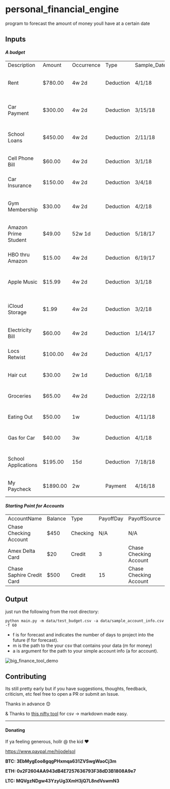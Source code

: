 # personal_financial_engine
program to forecast the amount of money youll have at a certain date


## Inputs

#### *A budget*

|                      |          |            |           |             |                           |         | 
|----------------------|----------|------------|-----------|-------------|---------------------------|---------| 
| Description          | Amount   | Occurrence | Type      | Sample_Date | Source                    | Until   | 
| Rent                 | $780.00  | 4w 2d      | Deduction | 4/1/18      | Chase Saphire Credit Card |         | 
| Car Payment          | $300.00  | 4w 2d      | Deduction | 3/15/18     | Chase Saphire Credit Card |         | 
| School Loans         | $450.00  | 4w 2d      | Deduction | 2/11/18     | Chase Saphire Credit Card |         | 
| Cell Phone Bill      | $60.00   | 4w 2d      | Deduction | 3/1/18      | Chase Checking Account    |         | 
| Car Insurance        | $150.00  | 4w 2d      | Deduction | 3/4/18      | Chase Checking Account    |         | 
| Gym Membership       | $30.00   | 4w 2d      | Deduction | 4/2/18      | Chase Saphire Credit Card |         | 
| Amazon Prime Student | $49.00   | 52w 1d     | Deduction | 5/18/17     | Chase Saphire Credit Card |         | 
| HBO thru Amazon      | $15.00   | 4w 2d      | Deduction | 6/19/17     | Chase Checking Account    |         | 
| Apple Music          | $15.99   | 4w 2d      | Deduction | 3/1/18      | Chase Saphire Credit Card |         | 
| iCloud Storage       | $1.99    | 4w 2d      | Deduction | 3/2/18      | Chase Saphire Credit Card |         | 
| Electricity Bill     | $60.00   | 4w 2d      | Deduction | 1/14/17     | Amex Delta Card           |         | 
| Locs Retwist         | $100.00  | 4w 2d      | Deduction | 4/1/17      | Chase Checking Account    |         | 
| Hair cut             | $30.00   | 2w 1d      | Deduction | 6/1/18      | Amex Delta Card           |         | 
| Groceries            | $65.00   | 4w 2d      | Deduction | 2/22/18     | Amex Delta Card           |         | 
| Eating Out           | $50.00   | 1w         | Deduction | 4/11/18     | Amex Delta Card           |         | 
| Gas for Car          | $40.00   | 3w         | Deduction | 4/1/18      | Amex Delta Card           |         | 
| School Applications  | $195.00  | 15d        | Deduction | 7/18/18     | Chase Saphire Credit Card | 8/18/18 | 
| My Paycheck          | $1890.00 | 2w         | Payment   | 4/16/18     | Chase Checking Account    |         | 



#### *Starting Point for Accounts*

|                           |         |          |           |                        |             | 
|---------------------------|---------|----------|-----------|------------------------|-------------| 
| AccountName               | Balance | Type     | PayoffDay | PayoffSource           | CreditLimit | 
| Chase Checking Account    | $450    | Checking | N/A       | N/A                    | N/A         | 
| Amex Delta Card           | $20     | Credit   | 3         | Chase Checking Account | $3000       | 
| Chase Saphire Credit Card | $500    | Credit   | 15        | Chase Checking Account | $10000      | 




## Output

just run the following from the root directory:

`python main.py -m data/test_budget.csv -a data/sample_account_info.csv -f 60`

- f is for forecast and indicates the number of days to project into the future (f for forecast).
- m is the path to the your csv that contains your data (m for money)
- a is argument for the path to your simple account info (a for account).


![big_finance_tool_demo](https://user-images.githubusercontent.com/13176059/43878383-dbaf88e0-9b6c-11e8-9db4-6a2485b751cd.gif)



## Contributing

Its still pretty early but if you have suggestions, thoughts, feedback, criticism, etc feel free to open a PR or submit an Issue. 

Thanks in advance :blush:

& Thanks to [this nifty tool](https://donatstudio.com/CsvToMarkdownTable) for csv -> markdown made easy.

--------------------------------------------------------------------------

#### Donating

If ya feeling generous, hollr @ the kid :heart:

https://www.paypal.me/hijodelsol

**BTC: 3EbMygEoo8gqgPHxmqa631ZVSwgWaoCj3m**

**ETH: 0x2F2604AA943dB4E7257636793F38dD3B1808A9e7**

**LTC: MQVgzNDgw43YzyUg3XmH3jQ7L8ndVswmN3**
